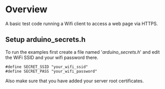 # Overview

A basic test code running a Wifi client to access a web page via HTTPS.

## Setup arduino_secrets.h

To run the examples first create a file named '*arduino_secrets.h*' and edit the WiFi SSID and your wifi password there. 

	#define SECRET_SSID "your_wifi_ssid"
	#define SECRET_PASS "your_wifi_password"


Also make sure that you have added your server root certificates.





